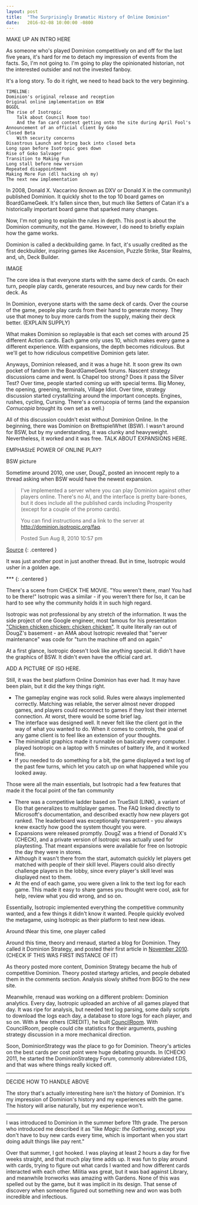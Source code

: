 ```yaml
---
layout: post
title:  "The Surprisingly Dramatic History of Online Dominion"
date:   2016-02-08 10:00:00 -0800
---
```


MAKE UP AN INTRO HERE

As someone who's played Dominion competitively on and off for the last
five years, it's hard for me to detach my impression of events from the facts.
So, I'm not going to. I'm going to play the opinionated historian, not
the interested outsider and not the invested fanboy.

It's a long story. To do it right, we need to head back to the very beginning.


    TIMELINE:
    Dominion's original release and reception
    Original online implementation on BSW
    BGGDL
    The rise of Isotropic
        Talk about Council Room too!
        And the fan card contest getting onto the site during April Fool's
    Announcement of an official client by Goko
    Closed Beta
        With security concerns
    Disastrous Launch and bring back into closed beta
    Long span before Isotropic goes down
    Rise of Goko Salvager
    Transition to Making Fun
    Long stall before new version
    Repeated disappointment
    Making More Fun (dll hacking oh my)
    The next new implementation

In 2008, Donald X. Vaccarino (known as DXV or Donald X in the community)
published Dominion. It quickly shot to the top 10 board games on BoardGameGeek.
It's fallen since then, but much like Setters of Catan it's a historically
important board game that sparked many changes.

Now, I'm not going to explain the rules in depth. This post is about
the Dominion community, not the game. However, I do need to briefly explain how
the game works.

Dominion is called a deckbuilding game. In fact, it's usually credited as the
first deckbuilder, inspiring games like Ascension, Puzzle Strike, Star Realms,
and, uh, Deck Builder.

IMAGE

The core idea is that everyone starts with the same deck of cards. On each turn,
people play cards, generate resources, and buy new cards for their deck. As

In Dominion, everyone starts with the same deck of cards. Over the course of the
game, people play cards from their hand to generate money. They use that money
to buy more cards from the supply, making their deck better. (EXPLAIN SUPPLY)

What makes Dominion so replayable is that each set comes with around 25
different Action cards. Each game only uses 10, which makes every game a different
experience. With expansions, the depth becomes ridiculous. But we'll get to
how ridiculous competitive Dominion gets later.

Anyways, Dominion released, and it was a huge hit. It soon grew its own pocket
of fandom in the BoardGameGeek forums. Nascent strategy discussions came and went.
Is Chapel too strong? Does it pass the Silver Test? Over time, people started
coming up with special terms. Big Money, the opening, greening, terminals, Village
Idiot. Over time, strategy discussion started crystallizing around the important
concepts. Engines, rushes, cycling, Cursing. There's a cornucopia of terms (and
the expansion *Cornucopia* brought its own set as well.)

All of this discussion couldn't exist without Dominion Online. In the beginning,
there was Dominion on BrettspielWhet (BSW). I wasn't around for BSW, but by
my understanding, it was clunky and heavyweight. Nevertheless, it worked and it was
free. TALK ABOUT EXPANSIONS HERE.

EMPHASIzE POWER OF ONLINE PLAY?

BSW picture

Sometime around 2010, one user, DougZ, posted an innocent reply to a thread asking
when BSW would have the newest expansion.

> I've implemented a server where you can play Dominion against other players online. There's no AI, and the interface is pretty bare-bones, but it does include all the published cards including Prosperity (except for a couple of the promo cards).
>
> You can find instructions and a link to the server at http://dominion.isotropic.org/faq.
>
> Posted Sun Aug 8, 2010 10:57 pm

[Source](https://boardgamegeek.com/article/5373751#5373751)
{: .centered }

It was just another post in just another thread. But in time, Isotropic would
usher in a golden age.

\*\*\*
{: .centered }

There's a scene from CHECK THE MOVIE. "You weren't there, man! You had to be there!"
Isotropic was a similar - if you weren't there for Iso, it can be hard to see why
the community holds it in such high regard.

Isotropic was not professional by any stretch of the information. It was the
side project of one Google engineer, most famous for his presentation
["Chicken chicken chicken: chicken chicken"](https://www.youtube.com/watch?v=yL_-1d9OSdk).
It quite literally ran out of DougZ's basement - an AMA about Isotropic revealed
that "server maintenance" was code for "turn the machine off and on again."

At a first glance, Isotropic doesn't look like anything special. It didn't have
the graphics of BSW. It didn't even have the official card art.

ADD A PICTURE OF ISO HERE.

Still, it was the best platform Online Dominion has ever had. It may have been
plain, but it did the key things right.

* The gameplay engine was rock solid. Rules were always implemented correctly.
Matching was reliable, the server almost never dropped games, and players
could reconnect to games if they lost their internet connection. At worst,
there would be some brief lag.
* The interface was designed well. It never felt like the client got in the way
of what you wanted to do. When it comes to controls, the goal of any game client
is to feel like an extension of your thoughts.
* The minimalist graphics made it runnable on basically every computer. I played
Isotropic on a laptop with 5 minutes of battery life, and it
worked fine.
* If you needed to do something for a bit, the game displayed a text log of the
past few turns, which let you catch up on what happened while you looked away.

Those were all the main essentials, but Isotropic had a few features that
made it the focal point of the fan community

* There was a competitive ladder based on TrueSkill (LINK), a variant of
Elo that generalizes to multiplayer games. The FAQ linked directly to
Microsoft's documentation, and described exactly how new players got ranked.
The leaderboard was exceptionally transparent - you always knew exactly
how good the system thought you were.
* Expansions were released promptly. DougZ was a friend of Donald X's (CHECK),
and a private version of Isotropic was actually used for playtesting. That meant
expansions were available for free on Isotropic the day they were in stores.
* Although it wasn't there from the start, automatch quickly let players
get matched with people of their skill level. Players could also directly
challenge players in the lobby, since every player's skill level was displayed
next to them.
* At the end of each game, you were given a link to the text log for each game.
This made it easy to share games you thought were cool, ask for help, review
what you did wrong, and so on.

Essentially, Isotropic implemented everything the competitive community
wanted, and a few things it didn't know it wanted. People quickly evolved
the metagame, using Isotropic as their platform to test new ideas.

Around tNear this time, one player called

Around this time, theory and rrenaud, started a blog for
Dominion. They called it Dominion Strategy, and posted their first
article in [November 2010](http://dominionstrategy.com/2010/11/12/combo-of-the-day-1-quarrytalisman/).
(CHECK IF THIS WAS FIRST INSTANCE OF IT)

As theory posted more content, Dominion Strategy became the hub of
competitive Dominion. Theory posted startegy articles, and people debated them
in the comments section. Analysis slowly shifted from BGG to the new site.

Meanwhile, rrenaud was working on a different problem: Dominion analytics.
Every day, Isotropic uploaded an archive of all games played that day. It was
ripe for analysis, but needed text log parsing, some daily scripts to
download the logs each day, a database to store logs for each player, and so
on. With a few others (CREDIT), he built [CouncilRoom](http://www.councilroom.com).
With CouncilRoom, people could cite statistics for their arguments, pushing
strategy discussion in a more mechanical direction.

Soon, DominionStrategy was *the* place to go for Dominion. Theory's articles
on the best cards per cost point were huge debating grounds. In (CHECK) 2011,
he started the DominionStrategy Forum, commonly abbreviated f.DS, and that
was where things really kicked off.

------------------------------------------------------------------

DECIDE HOW TO HANDLE ABOVE

The story that's actually interesting here isn't the history of Dominion.
It's my impression of Dominion's history and my experiences with the game.
The history will arise naturally, but my experience won't.

--------------------------------------------------------------------------

I was introduced to Dominion in the summer before 11th grade.
The person who introduced
me described it as "like *Magic: the Gathering*, except you don't have to
buy new cards every time, which is important when you start doing adult
things like pay rent."

Over that summer, I got hooked. I was playing at least 2 hours a day for
five weeks straight, and that much play time adds up. It was fun to
play around with cards, trying to figure out what cards I wanted and how
different cards interacted with each other. Militia was great, but it was
bad against Library, and meanwhile Ironworks was amazing with Gardens.
None of this was spelled out by the game, but it was implicit in its
design. That sense of discovery when someone figured out something new
and won was both incredible and infectious.


